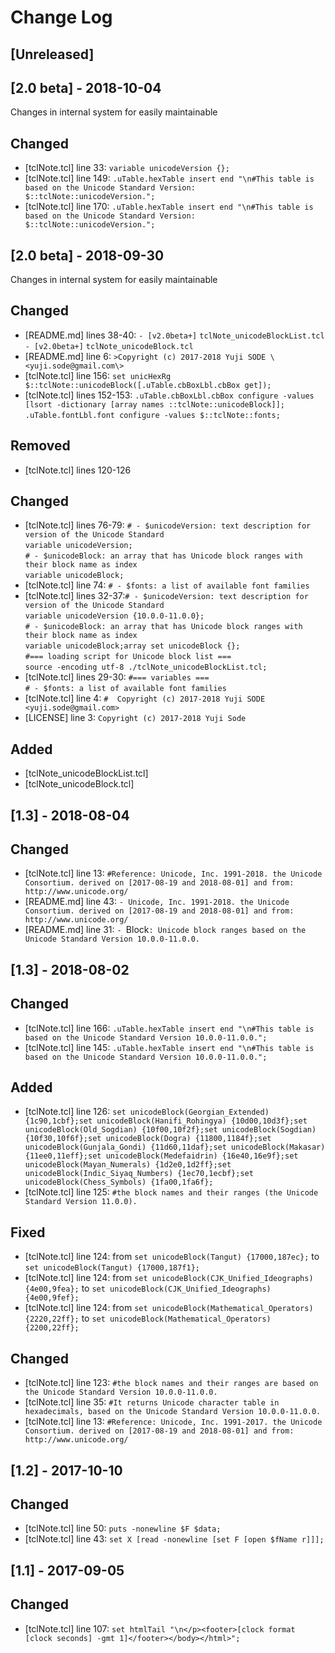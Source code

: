 # Change Log

## [Unreleased]

## [2.0 beta] - 2018-10-04
Changes in internal system for easily maintainable
## Changed
- [tclNote.tcl] line 33: `variable unicodeVersion {};`
- [tclNote.tcl] line 149: `.uTable.hexTable insert end "\n#This table is based on the Unicode Standard Version: $::tclNote::unicodeVersion.";`
- [tclNote.tcl] line 170: `.uTable.hexTable insert end "\n#This table is based on the Unicode Standard Version: $::tclNote::unicodeVersion.";`

## [2.0 beta] - 2018-09-30
Changes in internal system for easily maintainable
## Changed
- [README.md] lines 38-40: `- [v2.0beta+]` `tclNote_unicodeBlockList.tcl`  
  `- [v2.0beta+]` `tclNote_unicodeBlock.tcl`
- [README.md] line 6: `>Copyright (c) 2017-2018 Yuji SODE \<yuji.sode@gmail.com\>  `
- [tclNote.tcl] line 156: `set unicHexRg $::tclNote::unicodeBlock([.uTable.cbBoxLbl.cbBox get]);`
- [tclNote.tcl] lines 152-153: `.uTable.cbBoxLbl.cbBox configure -values [lsort -dictionary [array names ::tclNote::unicodeBlock]];`  
  `.uTable.fontLbl.font configure -values $::tclNote::fonts;`

## Removed
- [tclNote.tcl] lines 120-126

## Changed
- [tclNote.tcl] lines 76-79: `# - $unicodeVersion: text description for version of the Unicode Standard`  
  `variable unicodeVersion;`  
  `# - $unicodeBlock: an array that has Unicode block ranges with their block name as index`  
  `variable unicodeBlock;`
- [tclNote.tcl] line 74: `# - $fonts: a list of available font families`
- [tclNote.tcl] lines 32-37:`# - $unicodeVersion: text description for version of the Unicode Standard`  
  `variable unicodeVersion {10.0.0-11.0.0};`  
  `# - $unicodeBlock: an array that has Unicode block ranges with their block name as index`  
  `variable unicodeBlock;array set unicodeBlock {};`  
  `#=== loading script for Unicode block list ===`  
  `source -encoding utf-8 ./tclNote_unicodeBlockList.tcl;`
- [tclNote.tcl] lines 29-30: `#=== variables ===`  
  `# - $fonts: a list of available font families`
- [tclNote.tcl] line 4: `#	Copyright (c) 2017-2018 Yuji SODE <yuji.sode@gmail.com>`
- [LICENSE] line 3: `Copyright (c) 2017-2018 Yuji Sode`

## Added
- [tclNote_unicodeBlockList.tcl]
- [tclNote_unicodeBlock.tcl]

## [1.3] - 2018-08-04
## Changed
- [tclNote.tcl] line 13: `#Reference: Unicode, Inc. 1991-2018. the Unicode Consortium. derived on [2017-08-19 and 2018-08-01] and from: http://www.unicode.org/`
- [README.md] line 43: `- Unicode, Inc. 1991-2018. the Unicode Consortium. derived on [2017-08-19 and 2018-08-01] and from: http://www.unicode.org/`
- [README.md] line 31: `- `Block`: Unicode block ranges based on the Unicode Standard Version 10.0.0-11.0.0.`

## [1.3] - 2018-08-02
## Changed
- [tclNote.tcl] line 166: `.uTable.hexTable insert end "\n#This table is based on the Unicode Standard Version 10.0.0-11.0.0.";`
- [tclNote.tcl] line 145: `.uTable.hexTable insert end "\n#This table is based on the Unicode Standard Version 10.0.0-11.0.0.";`

## Added
- [tclNote.tcl] line 126: `set unicodeBlock(Georgian_Extended) {1c90,1cbf};set unicodeBlock(Hanifi_Rohingya) {10d00,10d3f};set unicodeBlock(Old_Sogdian) {10f00,10f2f};set unicodeBlock(Sogdian) {10f30,10f6f};set unicodeBlock(Dogra) {11800,1184f};set unicodeBlock(Gunjala_Gondi) {11d60,11daf};set unicodeBlock(Makasar) {11ee0,11eff};set unicodeBlock(Medefaidrin) {16e40,16e9f};set unicodeBlock(Mayan_Numerals) {1d2e0,1d2ff};set unicodeBlock(Indic_Siyaq_Numbers) {1ec70,1ecbf};set unicodeBlock(Chess_Symbols) {1fa00,1fa6f};`
- [tclNote.tcl] line 125: `#the block names and their ranges (the Unicode Standard Version 11.0.0).`

## Fixed
- [tclNote.tcl] line 124: from `set unicodeBlock(Tangut) {17000,187ec};` to `set unicodeBlock(Tangut) {17000,187f1};`
- [tclNote.tcl] line 124: from `set unicodeBlock(CJK_Unified_Ideographs) {4e00,9fea};` to `set unicodeBlock(CJK_Unified_Ideographs) {4e00,9fef};`
- [tclNote.tcl] line 124: from `set unicodeBlock(Mathematical_Operators) {2220,22ff};` to `set unicodeBlock(Mathematical_Operators) {2200,22ff};`

## Changed
- [tclNote.tcl] line 123: `#the block names and their ranges are based on the Unicode Standard Version 10.0.0-11.0.0.`
- [tclNote.tcl] line 35: `#It returns Unicode character table in hexadecimals, based on the Unicode Standard Version 10.0.0-11.0.0.`
- [tclNote.tcl] line 13: `#Reference: Unicode, Inc. 1991-2017. the Unicode Consortium. derived on [2017-08-19 and 2018-08-01] and from: http://www.unicode.org/`

## [1.2] - 2017-10-10
## Changed
- [tclNote.tcl] line 50: `puts -nonewline $F $data;`
- [tclNote.tcl] line 43: `set X [read -nonewline [set F [open $fName r]]];`

## [1.1] - 2017-09-05
## Changed
- [tclNote.tcl] line 107: `set htmlTail "\n</p><footer>[clock format [clock seconds] -gmt 1]</footer></body></html>";`
